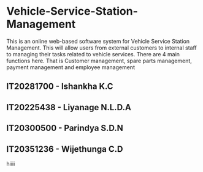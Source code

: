 # Vehicle-Service-Station-Management

This is an online web-based software system for Vehicle Service Station Management. This will allow users from external customers to internal staff to managing their tasks related to vehicle services. There are 4 main functions here. That is Customer management, spare parts management, payment management and employee management

## IT20281700 - Ishankha K.C
## IT20225438 - Liyanage N.L.D.A
## IT20300500 - Parindya S.D.N
## IT20351236 - Wijethunga C.D
hiiii
